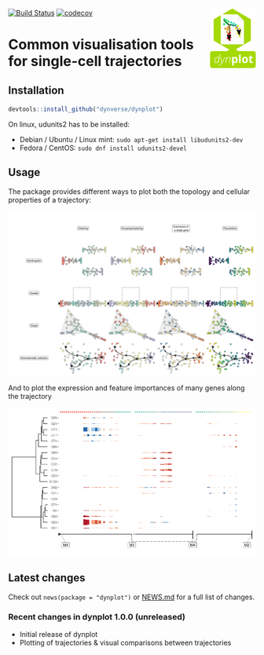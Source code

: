 
<!-- README.md is generated from README.Rmd. Please edit that file -->

[![Build
Status](https://travis-ci.org/dynverse/dynplot.svg)](https://travis-ci.org/dynverse/dynplot)
[![codecov](https://codecov.io/gh/dynverse/dynplot/branch/master/graph/badge.svg)](https://codecov.io/gh/dynverse/dynplot)
<img src="man/img/logo.png" align="right" />

# Common visualisation tools for single-cell trajectories

## Installation

``` r
devtools::install_github("dynverse/dynplot")
```

On linux, udunits2 has to be installed:

  - Debian / Ubuntu / Linux mint: `sudo apt-get install libudunits2-dev`
  - Fedora / CentOS: `sudo dnf install udunits2-devel`

## Usage

The package provides different ways to plot both the topology and
cellular properties of a trajectory:

![](.readme_files/cells-1.png)<!-- -->

And to plot the expression and feature importances of many genes along
the trajectory

![](.readme_files/heatmap-1.png)<!-- -->

## Latest changes

Check out `news(package = "dynplot")` or [NEWS.md](inst/NEWS.md) for a
full list of
changes.

<!-- This section gets automatically generated from inst/NEWS.md, and also generates inst/NEWS -->

### Recent changes in dynplot 1.0.0 (unreleased)

  - Initial release of dynplot
  - Plotting of trajectories & visual comparisons between trajectories
